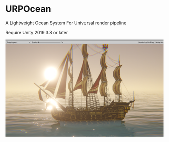 # URPOcean
A Lightweight Ocean System For Universal render pipeline

Require Unity 2019.3.8 or later

![](URPOcean.png)
